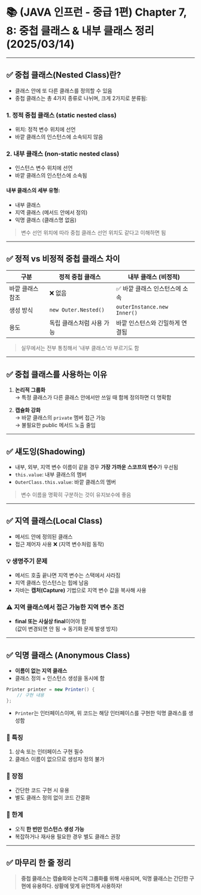 # 📚 (JAVA 인프런 - 중급 1편) Chapter 7, 8: 중첩 클래스 & 내부 클래스 정리 (2025/03/14)

---

## ✅ 중첩 클래스(Nested Class)란?

- 클래스 안에 또 다른 클래스를 정의할 수 있음
- 중첩 클래스는 총 4가지 종류로 나뉘며, 크게 2가지로 분류됨:

### 1. 정적 중첩 클래스 (static nested class)
- 위치: 정적 변수 위치에 선언
- 바깥 클래스의 인스턴스에 소속되지 않음

### 2. 내부 클래스 (non-static nested class)
- 인스턴스 변수 위치에 선언
- 바깥 클래스의 인스턴스에 소속됨

#### 내부 클래스의 세부 유형:
- 내부 클래스
- 지역 클래스 (메서드 안에서 정의)
- 익명 클래스 (클래스명 없음)

> 변수 선언 위치에 따라 중첩 클래스 선언 위치도 같다고 이해하면 됨

---

## ✅ 정적 vs 비정적 중첩 클래스 차이

| 구분             | 정적 중첩 클래스                | 내부 클래스 (비정적)           |
|------------------|----------------------------------|-------------------------------|
| 바깥 클래스 참조  | ❌ 없음                          | ✅ 바깥 클래스 인스턴스에 소속 |
| 생성 방식         | `new Outer.Nested()`             | `outerInstance.new Inner()`   |
| 용도             | 독립 클래스처럼 사용 가능        | 바깥 인스턴스와 긴밀하게 연결됨 |

> 실무에서는 전부 통칭해서 '내부 클래스'라 부르기도 함

---

## ✅ 중첩 클래스를 사용하는 이유

1. **논리적 그룹화**  
   → 특정 클래스가 다른 클래스 안에서만 쓰일 때 함께 정의하면 더 명확함

2. **캡슐화 강화**  
   → 바깥 클래스의 `private` 멤버 접근 가능  
   → 불필요한 public 메서드 노출 줄임

---

## ✅ 섀도잉(Shadowing)

- 내부, 외부, 지역 변수 이름이 같을 경우 **가장 가까운 스코프의 변수**가 우선됨
- `this.value`: 내부 클래스의 멤버
- `OuterClass.this.value`: 바깥 클래스의 멤버

> 변수 이름을 명확히 구분하는 것이 유지보수에 좋음

---

## ✅ 지역 클래스(Local Class)

- 메서드 안에 정의된 클래스
- 접근 제어자 사용 ❌ (지역 변수처럼 동작)

### 💡 생명주기 문제
- 메서드 호출 끝나면 지역 변수는 스택에서 사라짐
- 지역 클래스 인스턴스는 힙에 남음
- 자바는 **캡처(Capture)** 기법으로 지역 변수 값을 복사해 사용

### ⚠️ 지역 클래스에서 접근 가능한 지역 변수 조건
- **final 또는 사실상 final**이어야 함  
  (값이 변경되면 안 됨 → 동기화 문제 발생 방지)

---

## ✅ 익명 클래스 (Anonymous Class)

- **이름이 없는 지역 클래스**
- 클래스 정의 + 인스턴스 생성을 동시에 함

```java
Printer printer = new Printer() {
    // 구현 내용
};
```

- `Printer`는 인터페이스이며, 위 코드는 해당 인터페이스를 구현한 익명 클래스를 생성함

### 📌 특징
1. 상속 또는 인터페이스 구현 필수
2. 클래스 이름이 없으므로 생성자 정의 불가

### 📌 장점
- 간단한 코드 구현 시 유용
- 별도 클래스 정의 없이 코드 간결화

### 📌 한계
- 오직 **한 번만 인스턴스 생성 가능**
- 복잡하거나 재사용 필요한 경우 별도 클래스 권장

---

## ✅ 마무리 한 줄 정리
> **중첩 클래스는 캡슐화와 논리적 그룹화를 위해 사용되며, 익명 클래스는 간단한 구현에 유용하다. 상황에 맞게 유연하게 사용하자!**
